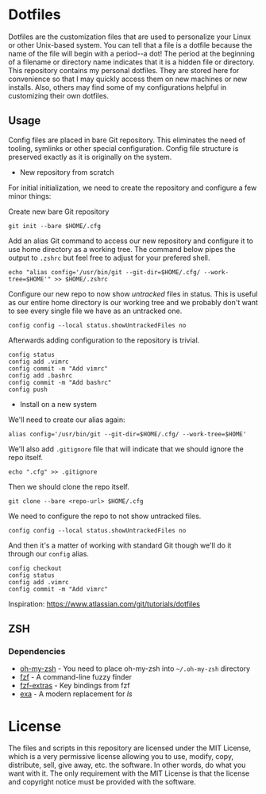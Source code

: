# Dotfiles

Dotfiles are the customization files that are used to personalize your Linux or other Unix-based system. You can tell that a file is a dotfile because the name of the file will begin with a period--a dot! The period at the beginning of a filename or directory name indicates that it is a hidden file or directory. This repository contains my personal dotfiles. They are stored here for convenience so that I may quickly access them on new machines or new installs. Also, others may find some of my configurations helpful in customizing their own dotfiles.

## Usage

Config files are placed in bare Git repository. This eliminates the need of tooling, symlinks or other special configuration. Config file structure is preserved exactly as it is originally on the system.

* New repository from scratch

For initial initialization, we need to create the repository and configure a few minor things:

Create new bare Git repository
```shell
git init --bare $HOME/.cfg
```

Add an alias Git command to access our new repository and configure it to use home directory as a working tree. The command below pipes the output to `.zshrc` but feel free to adjust for your prefered shell.
```shell
echo "alias config='/usr/bin/git --git-dir=$HOME/.cfg/ --work-tree=$HOME'" >> $HOME/.zshrc
```

Configure our new repo to now show *untracked* files in status. This is useful as our entire home directory is our working tree and we probably don't want to see every single file we have as an untracked one.
```shell
config config --local status.showUntrackedFiles no
```

Afterwards adding configuration to the repository is trivial.
```shell
config status
config add .vimrc
config commit -m "Add vimrc"
config add .bashrc
config commit -m "Add bashrc"
config push
```
* Install on a new system

We'll need to create our alias again:
```shell
alias config='/usr/bin/git --git-dir=$HOME/.cfg/ --work-tree=$HOME'
```

We'll also add `.gitignore` file that will indicate that we should ignore the repo itself.
```shell
echo ".cfg" >> .gitignore
```

Then we should clone the repo itself.
```shell
git clone --bare <repo-url> $HOME/.cfg
```

We need to configure the repo to not show untracked files.
```shell
config config --local status.showUntrackedFiles no
```

And then it's a matter of working with standard Git though we'll do it through our `config` alias.
```shell
config checkout
config status
config add .vimrc
config commit -m "Add vimrc"
```

Inspiration: https://www.atlassian.com/git/tutorials/dotfiles

## ZSH

### Dependencies

* [oh-my-zsh](https://ohmyz.sh/) - You need to place oh-my-zsh into `~/.oh-my-zsh` directory
* [fzf](https://github.com/junegunn/fzf) - A command-line fuzzy finder 
* [fzf-extras](https://github.com/atweiden/fzf-extras) - Key bindings from fzf
* [exa](https://the.exa.website/) - A modern replacement for *ls*

# License

The files and scripts in this repository are licensed under the MIT License, which is a very permissive license allowing you to use, modify, copy, distribute, sell, give away, etc. the software.  In other words, do what you want with it.  The  only requirement with the MIT License is that the license and copyright notice must be provided with the software.

